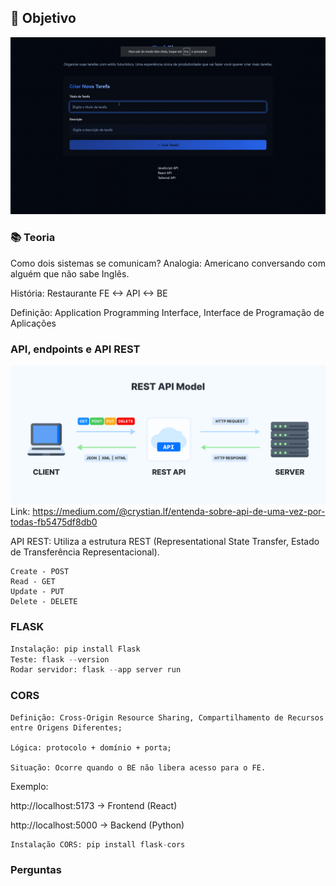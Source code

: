 ## 🎯 Objetivo

![Preview](./docs/preview.gif)

### 📚 Teoria

Como dois sistemas se comunicam?
Analogia: Americano conversando com alguém que não sabe Inglês.

História: Restaurante
FE <-> API <-> BE

Definição: Application Programming Interface, Interface de Programação de Aplicações

### API, endpoints e API REST

![REST API arquitetura](/aula6-react-flask/docs/REST-API.png)
Link: https://medium.com/@crystian.lf/entenda-sobre-api-de-uma-vez-por-todas-fb5475df8db0

API REST: Utiliza a estrutura REST (Representational State Transfer, Estado de Transferência Representacional).

    Create - POST
    Read - GET
    Update - PUT
    Delete - DELETE

### FLASK

```python
Instalação: pip install Flask
Teste: flask --version
Rodar servidor: flask --app server run
```

### CORS

    Definição: Cross-Origin Resource Sharing, Compartilhamento de Recursos entre Origens Diferentes;

    Lógica: protocolo + domínio + porta;

    Situação: Ocorre quando o BE não libera acesso para o FE.

Exemplo:

http://localhost:5173 → Frontend (React)

http://localhost:5000 → Backend (Python)

```python
Instalação CORS: pip install flask-cors
```

### Perguntas
